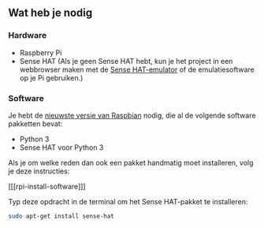 ## Wat heb je nodig

### Hardware

* Raspberry Pi
* Sense HAT (Als je geen Sense HAT hebt, kun je het project in een webbrowser maken met de [Sense HAT-emulator](https://trinket.io/sense-hat) of de emulatiesoftware op je Pi gebruiken.)

### Software
Je hebt de [nieuwste versie van Raspbian](https://www.raspberrypi.org/downloads/) nodig, die al de volgende software pakketten bevat:

- Python 3
- Sense HAT voor Python 3

Als je om welke reden dan ook een pakket handmatig moet installeren, volg je deze instructies:

[[[rpi-install-software]]]

Typ deze opdracht in de terminal om het Sense HAT-pakket te installeren:

```bash
sudo apt-get install sense-hat
```
